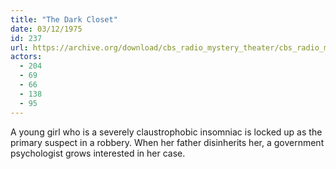 ```yaml
---
title: "The Dark Closet"
date: 03/12/1975
id: 237
url: https://archive.org/download/cbs_radio_mystery_theater/cbs_radio_mystery_theater-0201-0250.zip/cbs_radio_mystery_theater-0201-0250%2Fcbsrmt_0237_the_dark_closet.mp3
actors:
  - 204
  - 69
  - 66
  - 138
  - 95
---
```

A young girl who is a severely claustrophobic insomniac is locked up as the primary suspect in a robbery. When her father disinherits her, a government psychologist grows interested in her case.